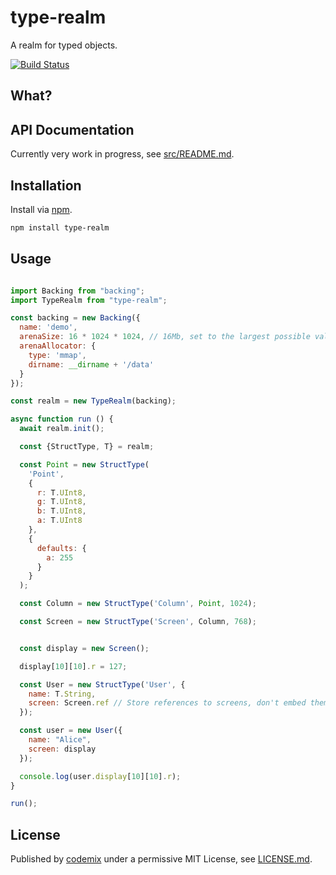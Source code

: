 # type-realm
A realm for typed objects.

[![Build Status](https://travis-ci.org/codemix/type-realm.svg?branch=master)](https://travis-ci.org/codemix/type-realm)

## What?

## API Documentation

Currently very work in progress, see [src/README.md](./src/README.md).

## Installation

Install via [npm](https://npmjs.org/package/type-realm).
```sh
npm install type-realm
```

## Usage

```js

import Backing from "backing";
import TypeRealm from "type-realm";

const backing = new Backing({
  name: 'demo',
  arenaSize: 16 * 1024 * 1024, // 16Mb, set to the largest possible value for your environment, up to 2Gb.
  arenaAllocator: {
    type: 'mmap',
    dirname: __dirname + '/data'
  }
});

const realm = new TypeRealm(backing);

async function run () {
  await realm.init();

  const {StructType, T} = realm;

  const Point = new StructType(
    'Point',
    {
      r: T.UInt8,
      g: T.UInt8,
      b: T.UInt8,
      a: T.UInt8
    },
    {
      defaults: {
        a: 255
      }
    }
  );

  const Column = new StructType('Column', Point, 1024);

  const Screen = new StructType('Screen', Column, 768);


  const display = new Screen();

  display[10][10].r = 127;

  const User = new StructType('User', {
    name: T.String,
    screen: Screen.ref // Store references to screens, don't embed them
  });

  const user = new User({
    name: "Alice",
    screen: display
  });

  console.log(user.display[10][10].r);
}

run();

```


## License

Published by [codemix](http://codemix.com/) under a permissive MIT License, see [LICENSE.md](./LICENSE.md).
